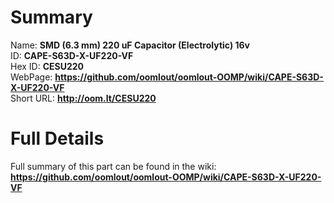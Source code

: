 
Summary
=================
  
Name: __SMD (6.3 mm) 220 uF Capacitor (Electrolytic) 16v__    
ID: __CAPE-S63D-X-UF220-VF__   
Hex ID: __CESU220__   
WebPage: __https://github.com/oomlout/oomlout-OOMP/wiki/CAPE-S63D-X-UF220-VF__   
Short URL: __http://oom.lt/CESU220__   

Full Details
==========================
Full summary of this part can be found in the wiki:   
__https://github.com/oomlout/oomlout-OOMP/wiki/CAPE-S63D-X-UF220-VF__    

